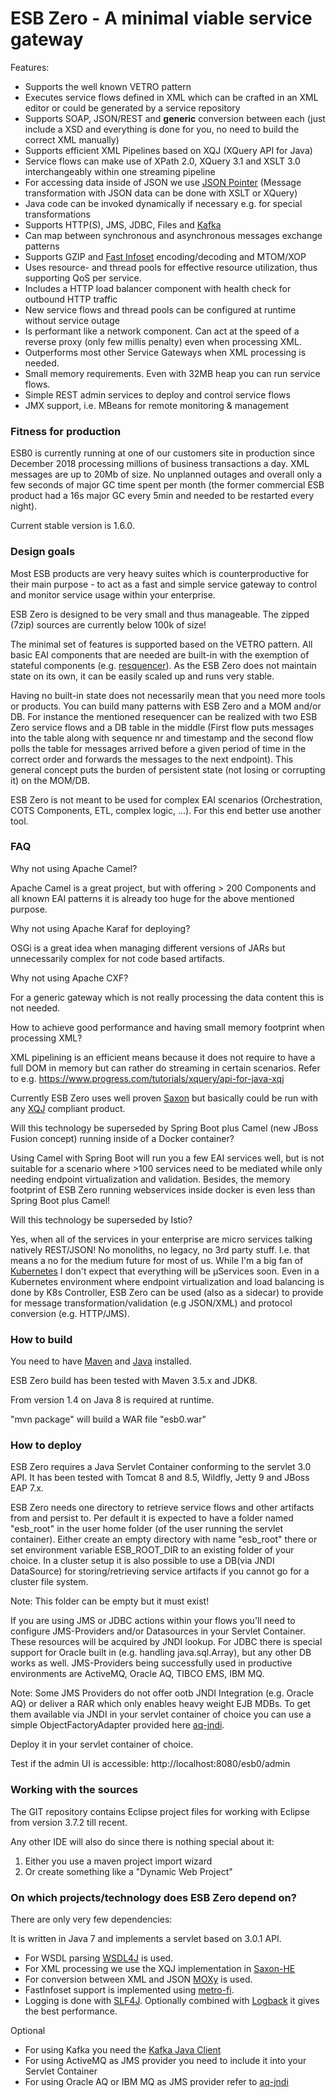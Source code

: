 # ESB Zero - A minimal viable service gateway

Features:
- Supports the well known VETRO pattern
- Executes service flows defined in XML which can be crafted in an XML editor or could be generated by a service repository
- Supports SOAP, JSON/REST and **generic** conversion between each (just include a XSD and everything is done for you, no need to build the correct XML manually)
- Supports efficient XML Pipelines based on XQJ (XQuery API for Java)
- Service flows can make use of XPath 2.0, XQuery 3.1 and XSLT 3.0 interchangeably within one streaming pipeline
- For accessing data inside of JSON we use [JSON Pointer](https://tools.ietf.org/html/rfc6901) (Message transformation with JSON data can be done with XSLT or XQuery)
- Java code can be invoked dynamically if necessary e.g. for special transformations
- Supports HTTP(S), JMS, JDBC, Files and [Kafka](https://kafka.apache.org/)
- Can map between synchronous and asynchronous messages exchange patterns
- Supports GZIP and [Fast Infoset](https://en.wikipedia.org/wiki/Fast_Infoset) encoding/decoding and MTOM/XOP
- Uses resource- and thread pools for effective resource utilization, thus supporting QoS per service.
- Includes a HTTP load balancer component with health check for outbound HTTP traffic
- New service flows and thread pools can be configured at runtime without service outage
- Is performant like a network component. Can act at the speed of a reverse proxy (only few millis penalty) even when processing XML.
- Outperforms most other Service Gateways when XML processing is needed.
- Small memory requirements. Even with 32MB heap you can run service flows. 
- Simple REST admin services to deploy and control service flows
- JMX support, i.e. MBeans for remote monitoring & management

### Fitness for production ###

ESB0 is currently running at one of our customers site in production since December 2018 processing millions of business transactions a day. XML messages are up to 20Mb of size. No unplanned outages and overall only a few seconds of major GC time spent per month (the former commercial ESB product had a 16s major GC every 5min and needed to be restarted every night).

Current stable version is 1.6.0.

### Design goals ###

Most ESB products are very heavy suites which is counterproductive for their main purpose - to act as a fast and simple service gateway to control and monitor service usage within your enterprise.

ESB Zero is designed to be very small and thus manageable. The zipped (7zip) sources are currently below 100k of size!

The minimal set of features is supported based on the VETRO pattern. All basic EAI components that are needed are built-in with the exemption of stateful components (e.g. [resquencer](https://www.enterpriseintegrationpatterns.com/patterns/messaging/Resequencer.html)). As the ESB Zero does not maintain state on its own, it can be easily scaled up and runs very stable.

Having no built-in state does not necessarily mean that you need more tools or products. You can build many patterns with ESB Zero and a MOM and/or DB. For instance the mentioned resequencer can be realized with two ESB Zero service flows and a DB table in the middle (First flow puts messages into the table along with sequence nr and timestamp and the second flow polls the table for messages arrived before a given period of time in the correct order and forwards the messages to the next endpoint).
This general concept puts the burden of persistent state (not losing or corrupting it) on the MOM/DB.

ESB Zero is not meant to be used for complex EAI scenarios (Orchestration, COTS Components, ETL, complex logic, ...). For this end better use another tool.

### FAQ ###

Why not using Apache Camel?

Apache Camel is a great project, but with offering > 200 Components and all known EAI patterns it is already too huge for the above mentioned purpose.

Why not using Apache Karaf for deploying?

OSGi is a great idea when managing different versions of JARs but unnecessarily complex for not code based artifacts.

Why not using Apache CXF?

For a generic gateway which is not really processing the data content this is not needed.

How to achieve good performance and having small memory footprint when processing XML?

XML pipelining is an efficient means because it does not require to have a full DOM in memory but can rather do streaming in certain scenarios. Refer to e.g. https://www.progress.com/tutorials/xquery/api-for-java-xqj

Currently ESB Zero uses well proven [Saxon](http://saxon.sourceforge.net/) but basically could be run with any [XQJ](http://xqj.net/) compliant product.

Will this technology be superseded by Spring Boot plus Camel (new JBoss Fusion concept) running inside of a Docker container?

Using Camel with Spring Boot will run you a few EAI services well, but is not suitable for a scenario where >100 services need to be mediated while only needing endpoint virtualization and validation.
Besides, the memory footprint of ESB Zero running webservices inside docker is even less than Spring Boot plus Camel!

Will this technology be superseded by Istio?

Yes, when all of the services in your enterprise are micro services talking natively REST/JSON! No monoliths, no legacy, no 3rd party stuff. I.e. that means a no for the medium future for most of us. While I'm a big fan of [Kubernetes](https://kubernetes.io/) I don't expect that everything will be µServices soon.
Even in a Kubernetes environment where endpoint virtualization and load balancing is done by K8s Controller, ESB Zero can be used (also as a sidecar) to provide for message transformation/validation (e.g JSON/XML) and protocol conversion (e.g. HTTP/JMS).

### How to build ###

You need to have [Maven](http://maven.apache.org/) and [Java](http://www.oracle.com/technetwork/java/javase/downloads/index.html) installed.

ESB Zero build has been tested with Maven 3.5.x and JDK8.

From version 1.4 on Java 8 is required at runtime.

"mvn package" will build a WAR file "esb0.war"

### How to deploy ###

ESB Zero requires a Java Servlet Container conforming to the servlet 3.0 API. 
It has been tested with Tomcat 8 and 8.5, Wildfly, Jetty 9 and JBoss EAP 7.x.

ESB Zero needs one directory to retrieve service flows and other artifacts from and persist to.
Per default it is expected to have a folder named "esb_root" in the user home folder (of the user running the servlet container).
Either create an empty directory with name "esb_root" there or set environment variable ESB_ROOT_DIR to an existing folder of your choice.
In a cluster setup it is also possible to use a DB(via JNDI DataSource) for storing/retrieving service artifacts if you cannot go for a cluster file system.

Note: This folder can be empty but it must exist!

If you are using JMS or JDBC actions within your flows you'll need to configure JMS-Providers and/or Datasources in your Servlet Container. These resources will be acquired by JNDI lookup.
For JDBC there is special support for Oracle built in (e.g. handling java.sql.Array), but any other DB works as well.
JMS-Providers being successfully used in productive environments are ActiveMQ, Oracle AQ, TIBCO EMS, IBM MQ.

Note: Some JMS Providers do not offer ootb JNDI Integration (e.g. Oracle AQ) or deliver a RAR which only enables heavy weight EJB MDBs.
To get them available via JNDI in your servlet container of choice you can use a simple ObjectFactoryAdapter provided here [aq-jndi](https://github.com/karalus/aq-jndi).

Deploy it in your servlet container of choice.

Test if the admin UI is accessible: http://localhost:8080/esb0/admin

### Working with the sources ###

The GIT repository contains Eclipse project files for working with Eclipse from version 3.7.2 till recent.

Any other IDE will also do since there is nothing special about it:
1) Either you use a maven project import wizard
2) Or create something like a "Dynamic Web Project"

### On which projects/technology does ESB Zero depend on? ###
There are only very few dependencies:

It is written in Java 7 and implements a servlet based on 3.0.1 API.

- For WSDL parsing [WSDL4J](https://sourceforge.net/projects/wsdl4j/) is used.
- For XML processing we use the XQJ implementation in [Saxon-HE](https://sourceforge.net/projects/saxon/files/Saxon-HE/9.8/)
- For conversion between XML and JSON [MOXy](https://www.eclipse.org/eclipselink/documentation/2.7/moxy/json002.htm) is used.
- FastInfoset support is implemented using [metro-fi](https://github.com/javaee/metro-fi).
- Logging is done with [SLF4J](https://www.slf4j.org/). Optionally combined with [Logback](https://logback.qos.ch/) it gives the best performance.

Optional
- For using Kafka you need the [Kafka Java Client](https://cwiki.apache.org/confluence/display/KAFKA/Clients)
- For using ActiveMQ as JMS provider you need to include it into your Servlet Container
- For using Oracle AQ or IBM MQ as JMS provider refer to [aq-jndi](https://github.com/karalus/aq-jndi)
